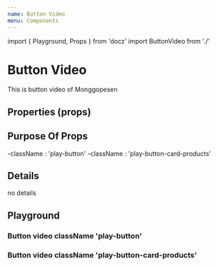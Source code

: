 ```yaml
---
name: Button Video
menu: Components
---
```


import { Playground, Props } from 'docz'
import ButtonVideo from './'

# Button Video
This is button video of Monggopesen

## Properties (props)
<Props of={ButtonVideo} />

## Purpose Of Props
-className : 'play-button'
-className : 'play-button-card-products'

## Details
no details

## Playground

### Button video className 'play-button'
<Playground>
    <ButtonVideo className="play-button"/>
</Playground>

### Button video className 'play-button-card-products'
<Playground>
    <ButtonVideo className="play-button-card-products"/>
</Playground>

